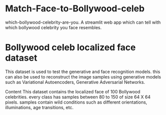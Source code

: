 # Match-Face-to-Bollywood-celeb
 which-bollywood-celebrity-are-you. A streamlit web app which can tell with which bollywood celebrity you face resembles.
 

# Bollywood celeb localized face dataset

This dataset is used to test the generative and face recognition models. this can also be used to reconstruct the image samples using generative models such as Variational Autoencoders, Generative Adversarial Networks.

Content
This dataset contains the localized face of 100 Bollywood celebrities. every class has samples between 80 to 150 of size 64 X 64 pixels. samples contain wild conditions such as different orientations, illuminations, age transitions, etc.
